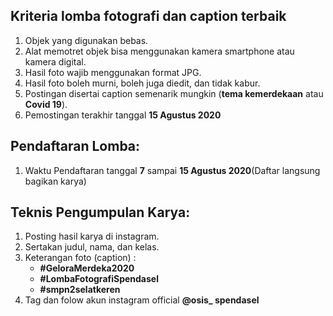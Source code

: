## Kriteria lomba fotografi dan caption terbaik
1. Objek yang digunakan bebas.
2. Alat memotret objek bisa menggunakan kamera smartphone atau kamera digital.
3. Hasil foto wajib menggunakan format JPG.
4. Hasil foto boleh murni, boleh juga diedit, dan tidak kabur.
5. Postingan disertai caption semenarik mungkin (**tema kemerdekaan** atau **Covid 19**).
6. Pemostingan terakhir tanggal **15 Agustus 2020**

## Pendaftaran Lomba:
1. Waktu Pendaftaran tanggal **7** sampai **15 Agustus 2020**(Daftar langsung bagikan karya)

## Teknis Pengumpulan Karya:
1. Posting hasil karya di instagram.
2. Sertakan judul, nama, dan kelas.
3. Keterangan foto (caption) :
    - **#GeloraMerdeka2020**
    - **#LombaFotografiSpendasel**
    - **#smpn2selatkeren**
4. Tag dan folow akun  instagram official **@osis_ spendasel** 
